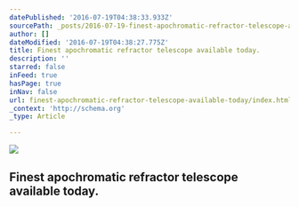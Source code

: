 ```yaml
---
datePublished: '2016-07-19T04:38:33.933Z'
sourcePath: _posts/2016-07-19-finest-apochromatic-refractor-telescope-available-today.md
author: []
dateModified: '2016-07-19T04:38:27.775Z'
title: Finest apochromatic refractor telescope available today.
description: ''
starred: false
inFeed: true
hasPage: true
inNav: false
url: finest-apochromatic-refractor-telescope-available-today/index.html
_context: 'http://schema.org'
_type: Article

---
```

![](https://the-grid-user-content.s3-us-west-2.amazonaws.com/89df62f4-2a63-4668-bc41-3887337b198d.jpg)

## Finest apochromatic refractor telescope available today.